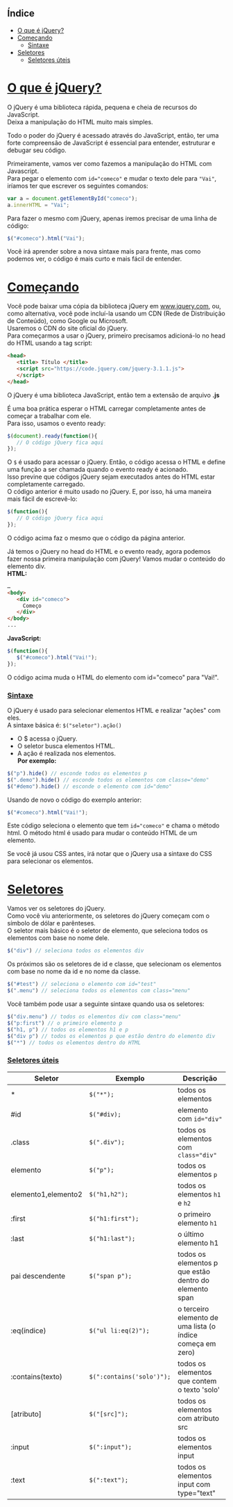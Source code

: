 ## Índice
- [O que é jQuery?](#o-que-é-jquery)
- [Começando](#começando)
   - [Sintaxe](#sintaxe)
- [Seletores](#seletores)
   - [Seletores úteis](#seletores-úteis)

# [O que é jQuery?](#índice)
O jQuery é uma biblioteca rápida, pequena e cheia de recursos do JavaScript.<br>Deixa a manipulação do HTML muito mais simples.

Todo o poder do jQuery é acessado através do JavaScript, então, ter uma forte compreensão de JavaScript é essencial para entender, estruturar e debugar seu código.

Primeiramente, vamos ver como fazemos a manipulação do HTML com Javascript.<br>Para pegar o elemento com `id="comeco"` e mudar o texto dele para `"Vai"`, iríamos ter que escrever os seguintes comandos:
```javascript
var a = document.getElementById("comeco");
a.innerHTML = "Vai"; 
```
Para fazer o mesmo com jQuery, apenas iremos precisar de uma linha de código:
```javascript
$("#comeco").html("Vai");
```
Você irá aprender sobre a nova sintaxe mais para frente, mas como podemos ver, o código é mais curto e mais fácil de entender.

# [Começando](#índice)
Você pode baixar uma cópia da biblioteca jQuery em www.jquery.com, ou, como alternativa, você pode incluí-la usando um CDN (Rede de Distribuição de Conteúdo), como Google ou Microsoft.<br>Usaremos o CDN do site oficial do jQuery.<br>Para começarmos a usar o jQuery, primeiro precisamos adicioná-lo no head do HTML usando a tag script:
```html
<head>
   <title> Título </title>
   <script src="https://code.jquery.com/jquery-3.1.1.js">
   </script>
</head>
```
O jQuery é uma biblioteca JavaScript, então tem a extensão de arquivo __.js__

É uma boa prática esperar o HTML carregar completamente antes de começar a trabalhar com ele.<br>Para isso, usamos o evento ready:
```javascript
$(document).ready(function(){
   // O código jQuery fica aqui
});
```
O `$` é usado para acessar o jQuery. Então, o código acessa o HTML e define uma função a ser chamada quando o evento ready é acionado.<br>Isso previne que códigos jQuery sejam executados antes do HTML estar completamente carregado.<br>O código anterior é muito usado no jQuery. E, por isso, há uma maneira mais fácil de escrevê-lo:
```javascript
$(function(){
   // O código jQuery fica aqui
});
```
O código acima faz o mesmo que o código da página anterior.

Já temos o jQuery no head do HTML e o evento ready, agora podemos fazer nossa primeira manipulação com jQuery! Vamos mudar o conteúdo do elemento div.<br>__HTML:__
```html
…
<body>
   <div id="comeco">
     Começo
   </div>
</body>
...
```
__JavaScript:__
```javascript
$(function(){
   $("#comeco").html("Vai!");
});
```
O código acima muda o HTML do elemento com id="comeco" para "Vai!".
### [Sintaxe](#índice)
O jQuery é usado para selecionar elementos HTML e realizar "ações" com eles.<br>A sintaxe básica é: ```$("seletor").ação()```
* O $ acessa o jQuery.
* O seletor busca elementos HTML.
* A ação é realizada nos elementos.<br>__Por exemplo:__
```javascript
$("p").hide() // esconde todos os elementos p
$(".demo").hide() // esconde todos os elementos com classe="demo"
$("#demo").hide() // esconde o elemento com id="demo"
```
Usando de novo o código do exemplo anterior:
```javascript
$("#comeco").html("Vai!");
```
Este código seleciona o elemento que tem `id="comeco"` e chama o método html. O método html é usado para mudar o conteúdo HTML de um elemento.

Se você já usou CSS antes, irá notar que o jQuery usa a sintaxe do CSS para selecionar os elementos.

# [Seletores](#índice)
Vamos ver os seletores do jQuery.<br>Como você viu anteriormente, os seletores do jQuery começam com o símbolo de dólar e parênteses.<br>O seletor mais básico é o seletor de elemento, que seleciona todos os elementos com base no nome dele.
```javascript
$("div") // seleciona todos os elementos div
```
Os próximos são os seletores de id e classe, que selecionam os elementos com base no nome da id e no nome da classe.
```javascript
$("#test") // seleciona o elemento com id="test"
$(".menu") // seleciona todos os elementos com class="menu"
```
Você também pode usar a seguinte sintaxe quando usa os seletores:
```javascript
$("div.menu") // todos os elementos div com class="menu"
$("p:first") // o primeiro elemento p
$("h1, p") // todos os elementos h1 e p
$("div p") // todos os elementos p que estão dentro do elemento div
$("*") // todos os elementos dentro do HTML
```
### [Seletores úteis](#índice)

Seletor| Exemplo | Descrição
-------|---------|----------|
*|`$("*");`|todos os elementos
#id|`$("#div);`|elemento com `id="div"`
.class|`$(".div");`|todos os elementos com `class="div"`
elemento|`$("p");`|todos os elementos `p`
elemento1,elemento2|`$("h1,h2");`|todos os elementos `h1` e `h2`
:first|`$("h1:first");`|o primeiro elemento `h1`
:last|`$("h1:last");`|o último elemento h1
pai descendente|`$("span p");`|todos os elementos p que estão dentro do elemento span
:eq(índice)|`$("ul li:eq(2)");`|o terceiro elemento de uma lista (o índice começa em zero)
:contains(texto)|`$(":contains('solo')");`|todos os elementos que contem o texto 'solo'
[atributo]|`$("[src]");`|todos os elementos com atributo src
:input|`$(":input");`|todos os elementos input
:text|`$(":text");`|todos os elementos input com type="text"
<!--stackedit_data:
eyJoaXN0b3J5IjpbLTE3NTA0MTQxNjFdfQ==
-->